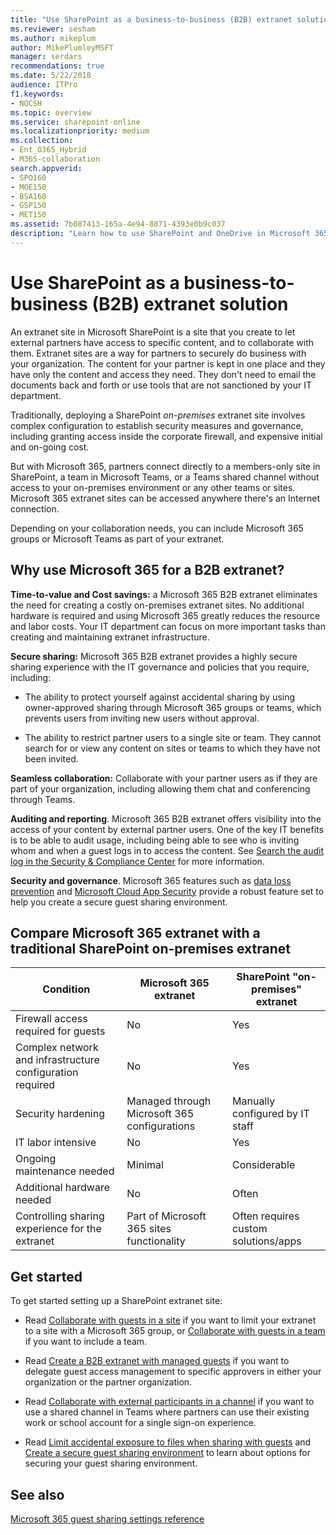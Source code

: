 ```yaml
---
title: "Use SharePoint as a business-to-business (B2B) extranet solution"
ms.reviewer: sesham
ms.author: mikeplum
author: MikePlumleyMSFT
manager: serdars
recommendations: true
ms.date: 5/22/2018
audience: ITPro
f1.keywords:
- NOCSH
ms.topic: overview
ms.service: sharepoint-online
ms.localizationpriority: medium
ms.collection:  
- Ent_O365_Hybrid
- M365-collaboration
search.appverid:
- SPO160
- MOE150
- BSA160
- GSP150
- MET150
ms.assetid: 7b087413-165a-4e94-8871-4393e0b9c037
description: "Learn how to use SharePoint and OneDrive in Microsoft 365 as a Business to Business (B2B) extranet solution"
---
```


# Use SharePoint as a business-to-business (B2B) extranet solution

An extranet site in Microsoft SharePoint is a site that you create to let external partners have access to specific content, and to collaborate with them. Extranet sites are a way for partners to securely do business with your organization. The content for your partner is kept in one place and they have only the content and access they need. They don't need to email the documents back and forth or use tools that are not sanctioned by your IT department.
  
Traditionally, deploying a SharePoint  *on-premises*  extranet site involves complex configuration to establish security measures and governance, including granting access inside the corporate firewall, and expensive initial and on-going cost.
  
But with Microsoft 365, partners connect directly to a members-only site in SharePoint, a team in Microsoft Teams, or a Teams shared channel without access to your on-premises environment or any other teams or sites. Microsoft 365 extranet sites can be accessed anywhere there's an Internet connection.
  
Depending on your collaboration needs, you can include Microsoft 365 groups or Microsoft Teams as part of your extranet.

## Why use Microsoft 365 for a B2B extranet?

 **Time-to-value and Cost savings:** a Microsoft 365 B2B extranet eliminates the need for creating a costly on-premises extranet sites. No additional hardware is required and using Microsoft 365 greatly reduces the resource and labor costs. Your IT department can focus on more important tasks than creating and maintaining extranet infrastructure. 
  
 **Secure sharing:** Microsoft 365 B2B extranet provides a highly secure sharing experience with the IT governance and policies that you require, including: 
  
- The ability to protect yourself against accidental sharing by using  owner-approved sharing through Microsoft 365 groups or teams, which prevents users from inviting new users without approval. 
    
- The ability to restrict partner users to a single site or team. They cannot search for or view any content on sites or teams to which they have not been invited.
    
 **Seamless collaboration:** Collaborate with your partner users as if they are part of your organization, including allowing them chat and conferencing through Teams. 
  
 **Auditing and reporting**. Microsoft 365 B2B extranet offers visibility into the access of your content by external partner users. One of the key IT benefits is to be able to audit usage, including being able to see who is inviting whom and when a guest logs in to access the content. See [Search the audit log in the Security & Compliance Center](/microsoft-365/compliance/search-the-audit-log-in-security-and-compliance) for more information.

 **Security and governance**. Microsoft 365 features such as [data loss prevention](/microsoft-365/compliance/data-loss-prevention-policies) and [Microsoft Cloud App Security](/cloud-app-security/what-is-cloud-app-security) provide a robust feature set to help you create a secure guest sharing environment.
  
## Compare Microsoft 365 extranet with a traditional SharePoint on-premises extranet

|**Condition** |**Microsoft 365 extranet** |**SharePoint "on-premises" extranet** |
|-----|-----|-----|
|Firewall access required for guests |No |Yes |
|Complex network and infrastructure configuration required |No |Yes |
|Security hardening |Managed through Microsoft 365 configurations |Manually configured by IT staff |
|IT labor intensive  |No  |Yes |
|Ongoing maintenance needed  |Minimal |Considerable |
|Additional hardware needed  |No |Often |
|Controlling sharing experience for the extranet  |Part of Microsoft 365 sites functionality |Often requires custom solutions/apps |

## Get started

To get started setting up a SharePoint extranet site:
  
- Read [Collaborate with guests in a site](/Office365/Enterprise/collaborate-in-a-site) if you want to limit your extranet to a site with a Microsoft 365 group, or [Collaborate with guests in a team](/Office365/Enterprise/collaborate-as-a-team) if you want to include a team.

- Read [Create a B2B extranet with managed guests](/Office365/Enterprise/b2b-extranet) if you want to delegate guest access management to specific approvers in either your organization or the partner organization. 

- Read [Collaborate with external participants in a channel](/microsoft-365/solutions/collaborate-teams-direct-connect) if you want to use a shared channel in Teams where partners can use their existing work or school account for a single sign-on experience.
    
- Read [Limit accidental exposure to files when sharing with guests](/Office365/Enterprise/sharing-limit-accidental-exposure) and [Create a secure guest sharing environment](/Office365/Enterprise/create-a-secure-guest-sharing-environment) to learn about options for securing your guest sharing environment.   

## See also

[Microsoft 365 guest sharing settings reference](/Office365/Enterprise/microsoft-365-guest-settings)
